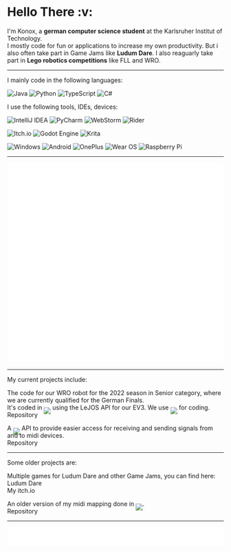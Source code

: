<h1> Hello There :v: </h1>
I'm Konox, a <b>german computer science student</b> at the Karlsruher Institut of Technology. <br>
I mostly code for fun or applications to increase my own productivity. But i also often take part in Game Jams like <b>Ludum Dare</b>. I also reaguarly take part in <b>Lego robotics competitions</b> like FLL and WRO. 

<hr>
I mainly code in the following languages:
 
 ![Java](https://img.shields.io/badge/java-%23ED8B00.svg?style=for-the-badge&logo=java&logoColor=white) ![Python](https://img.shields.io/badge/python-3670A0?style=for-the-badge&logo=python&logoColor=ffdd54) ![TypeScript](https://img.shields.io/badge/typescript-%23007ACC.svg?style=for-the-badge&logo=typescript&logoColor=white) ![C#](https://img.shields.io/badge/c%23-%23239120.svg?style=for-the-badge&logo=c-sharp&logoColor=white)

I use the following tools, IDEs, devices:

![IntelliJ IDEA](https://img.shields.io/badge/IntelliJIDEA-000000.svg?style=for-the-badge&logo=intellij-idea&logoColor=white) ![PyCharm](https://img.shields.io/badge/pycharm-143?style=for-the-badge&logo=pycharm&logoColor=black&color=black&labelColor=green) ![WebStorm](https://img.shields.io/badge/webstorm-143?style=for-the-badge&logo=webstorm&logoColor=white&color=black) ![Rider](https://img.shields.io/badge/Rider-000000.svg?style=for-the-badge&logo=Rider&logoColor=white&color=black&labelColor=crimson)

![Itch.io](https://img.shields.io/badge/Itch-%23FF0B34.svg?style=for-the-badge&logo=Itch.io&logoColor=white) ![Godot Engine](https://img.shields.io/badge/GODOT-%23FFFFFF.svg?style=for-the-badge&logo=godot-engine) ![Krita](https://img.shields.io/badge/Krita-203759?style=for-the-badge&logo=krita&logoColor=EEF37B)

![Windows](https://img.shields.io/badge/Windows-0078D6?style=for-the-badge&logo=windows&logoColor=white) ![Android](https://img.shields.io/badge/Android-3DDC84?style=for-the-badge&logo=android&logoColor=white) ![OnePlus](https://img.shields.io/badge/OnePlus-%23F5010C.svg?style=for-the-badge&logo=oneplus&logoColor=white) ![Wear OS](https://img.shields.io/badge/-Wear%20OS-4285F4?style=for-the-badge&logo=wear-os&logoColor=white) ![Raspberry Pi](https://img.shields.io/badge/-RaspberryPi-C51A4A?style=for-the-badge&logo=Raspberry-Pi)

<hr>

![Statistics](./github-metrics.svg)

<hr>

My current projects include:
<p>
The code for our WRO robot for the 2022 season in Senior category, where we are currently qualified for the German Finals. </br>
It's coded in <img src="https://img.shields.io/badge/java-%23ED8B00.svg?style=for-the-badge&logo=java&logoColor=white"  style="margin-bottom:-0.7em"></img> using the LeJOS API for our EV3. We use <img src="https://img.shields.io/badge/IntelliJIDEA-000000.svg?style=for-the-badge&logo=intellij-idea&logoColor=white"  style="margin-bottom:-0.7em"></img> for coding. </br>
<a>Repository</a>
</p>
<p>
A <img src="https://img.shields.io/badge/java-%23ED8B00.svg?style=for-the-badge&logo=java&logoColor=white"  style="margin-bottom:-0.7em"></img> API to provide easier access for receiving and sending signals from and to midi devices. </br>
<a>Repository</a>
</p>

<hr>

Some older projects are:

<p>
Multiple games for Ludum Dare and other Game Jams, you can find here: </br>
<a>Ludum Dare</a></br>
<a>My itch.io</a>
</p>

<p>
An older version of my midi mapping done in <img src="https://img.shields.io/badge/python-3670A0?style=for-the-badge&logo=python&logoColor=ffdd54" style="margin-bottom:-0.7em"></img>. </br>
<a>Repository</a>
</p>

<hr>

![Calendar](./github-metrics-calendar.svg)